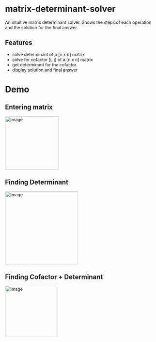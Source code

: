 # matrix-determinant-solver
An intuitive matrix determinant solver. Shows the steps of each operation and the solution for the final answer. 

## Features
- solve determinant of a [n x n] matrix
- solve for cofactor [i, j] of a [n x n] matrix
- get determinant for the cofactor
- display solution and final answer

# Demo
## Entering matrix
<img width="176" alt="image" src="https://user-images.githubusercontent.com/70811340/173386455-324f5100-bcf3-4385-9973-60a6ce913805.png">

## Finding Determinant
<img width="241" alt="image" src="https://user-images.githubusercontent.com/70811340/173385542-75e61514-1df1-4331-b646-922b8e422113.png">

## Finding Cofactor + Determinant
<img width="169" alt="image" src="https://user-images.githubusercontent.com/70811340/173384617-9af557db-937d-4af4-9288-dcfbbc331c4d.png">
